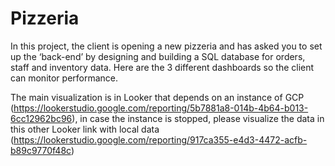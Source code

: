 # Pizzeria
In this project, the client is opening a new pizzeria and has asked you to set up the ‘back-end’ by designing and building a SQL database for orders, staff and inventory data. Here are the 3 different dashboards so the client can monitor performance.

The main visualization is in Looker that depends on an instance of GCP (https://lookerstudio.google.com/reporting/5b7881a8-014b-4b64-b013-6cc12962bc96), in case the instance is stopped, please visualize the data in this other Looker link with local data (https://lookerstudio.google.com/reporting/917ca355-e4d3-4472-acfb-b89c9770f48c)
